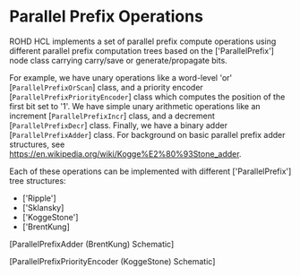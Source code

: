 # Parallel Prefix Operations

ROHD HCL implements a set of parallel prefix compute operations using different parallel prefix computation trees based on the ['ParallelPrefix'] node class carrying carry/save or generate/propagate bits.

For example, we have unary operations like a word-level 'or' [`ParallelPrefixOrScan`] class, and a priority encoder [`ParallelPrefixPriorityEncoder`] class which computes the position of the first bit set to '1'. We have simple unary arithmetic operations like an increment [`ParallelPrefixIncr`] class, and a decrement [`ParallelPrefixDecr`] class. Finally, we have a binary adder [`ParallelPrefixAdder`] class. For background on basic parallel prefix adder structures, see <https://en.wikipedia.org/wiki/Kogge%E2%80%93Stone_adder>.

Each of these operations can be implemented with different ['ParallelPrefix'] tree structures:

- ['Ripple']
- ['Sklansky]
- ['KoggeStone']
- ['BrentKung]

[ParallelPrefixAdder (BrentKung) Schematic]

[ParallelPrefixPriorityEncoder (KoggeStone) Schematic]
